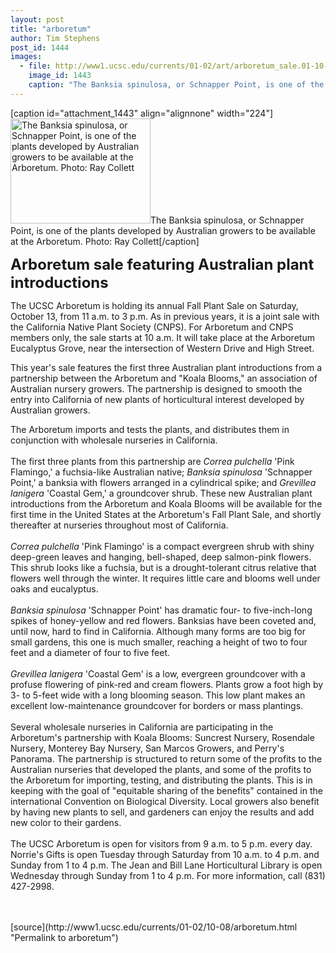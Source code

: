 ```yaml
---
layout: post
title: "arboretum"
author: Tim Stephens
post_id: 1444
images:
  - file: http://www1.ucsc.edu/currents/01-02/art/arboretum_sale.01-10-08.224.jpg
    image_id: 1443
    caption: "The Banksia spinulosa, or Schnapper Point, is one of the plants developed by Australian growers to be available at the Arboretum. Photo: Ray Collett"
---
```


[caption id="attachment_1443" align="alignnone" width="224"]<a href="http://localhost/mysite/wp-content/uploads/2001/10/arboretum_sale.01-10-08.224.jpg"><img class="size-full wp-image-1443" src="http://localhost/mysite/wp-content/uploads/2001/10/arboretum_sale.01-10-08.224.jpg" alt="The Banksia spinulosa, or Schnapper Point, is one of the plants developed by Australian growers to be available at the Arboretum. Photo: Ray Collett" width="224" height="168" /></a>The Banksia spinulosa, or Schnapper Point, is one of the plants developed by Australian growers to be available at the Arboretum. Photo: Ray Collett[/caption]
<p>
  <font size="5"><b>Arboretum sale featuring Australian plant introductions</b></font>
</p>
<p>
  The UCSC Arboretum is holding its annual Fall Plant Sale on Saturday, October 13, from 11 a.m. to 3 p.m. As in previous years, it is a joint sale with the California Native Plant Society (CNPS). For Arboretum and CNPS members only, the sale starts at 10 a.m. It will take place at the Arboretum Eucalyptus Grove, near the intersection of Western Drive and High Street.
</p>This year's sale features the first three Australian plant introductions from a partnership between the Arboretum and "Koala Blooms," an association of Australian nursery growers. The partnership is designed to smooth the entry into California of new plants of horticultural interest developed by Australian growers.
<p>
  The Arboretum imports and tests the plants, and distributes them in conjunction with wholesale nurseries in California.<br>
  <br>
  The first three plants from this partnership are <i>Correa pulchella</i> 'Pink Flamingo,' a fuchsia-like Australian native; <i>Banksia spinulosa</i> 'Schnapper Point,' a banksia with flowers arranged in a cylindrical spike; and <i>Grevillea lanigera</i> 'Coastal Gem,' a groundcover shrub. These new Australian plant introductions from the Arboretum and Koala Blooms will be available for the first time in the United States at the Arboretum's Fall Plant Sale, and shortly thereafter at nurseries throughout most of California.<br>
  <br>
  <i>Correa</i> <i>pulchella</i> 'Pink Flamingo' is a compact evergreen shrub with shiny deep-green leaves and hanging, bell-shaped, deep salmon-pink flowers. This shrub looks like a fuchsia, but is a drought-tolerant citrus relative that flowers well through the winter. It requires little care and blooms well under oaks and eucalyptus.<br>
  <br>
  <i>Banksia spinulosa</i> 'Schnapper Point' has dramatic four- to five-inch-long spikes of honey-yellow and red flowers. Banksias have been coveted and, until now, hard to find in California. Although many forms are too big for small gardens, this one is much smaller, reaching a height of two to four feet and a diameter of four to five feet.<br>
  <br>
  <i>Grevillea lanigera</i> 'Coastal Gem' is a low, evergreen groundcover with a profuse flowering of pink-red and cream flowers. Plants grow a foot high by 3- to 5-feet wide with a long blooming season. This low plant makes an excellent low-maintenance groundcover for borders or mass plantings.<br>
  <br>
  Several wholesale nurseries in California are participating in the Arboretum's partnership with Koala Blooms: Suncrest Nursery, Rosendale Nursery, Monterey Bay Nursery, San Marcos Growers, and Perry's Panorama. The partnership is structured to return some of the profits to the Australian nurseries that developed the plants, and some of the profits to the Arboretum for importing, testing, and distributing the plants. This is in keeping with the goal of "equitable sharing of the benefits" contained in the international Convention on Biological Diversity. Local growers also benefit by having new plants to sell, and gardeners can enjoy the results and add new color to their gardens.<br>
  <br>
  The UCSC Arboretum is open for visitors from 9 a.m. to 5 p.m. every day. Norrie's Gifts is open Tuesday through Saturday from 10 a.m. to 4 p.m. and Sunday from 1 to 4 p.m. The Jean and Bill Lane Horticultural Library is open Wednesday through Sunday from 1 to 4 p.m. For more information, call (831) 427-2998.<br>
  <br>
  <br>

</p>
[source](http://www1.ucsc.edu/currents/01-02/10-08/arboretum.html "Permalink to arboretum")
